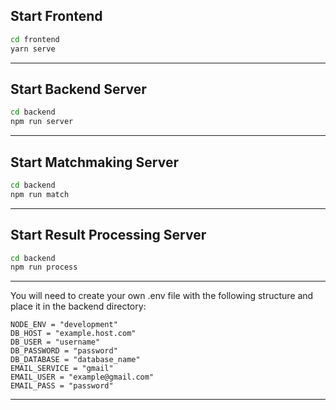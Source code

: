 
## Start Frontend

```bash
cd frontend
yarn serve
```
___
## Start Backend Server

```bash
cd backend
npm run server
```
___
## Start Matchmaking Server

```bash
cd backend
npm run match
```
___
## Start Result Processing Server

```bash
cd backend
npm run process
```
___
You will need to create your own .env file with the following structure and place it in the backend directory:
```env
NODE_ENV = "development"
DB_HOST = "example.host.com"
DB_USER = "username"
DB_PASSWORD = "password"
DB_DATABASE = "database_name"
EMAIL_SERVICE = "gmail"
EMAIL_USER = "example@gmail.com"
EMAIL_PASS = "password"
```
___
